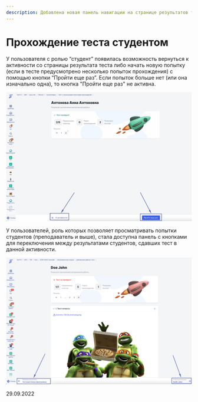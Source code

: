 ```yaml
---
description: Добавлена новая панель навигации на странице результатов теста
---
```


# Прохождение теста студентом

У пользователя с ролью “студент” появилась возможность вернуться к активности со страницы результата теста либо начать новую попытку (если в тесте предусмотрено несколько попыток прохождения) с помощью кнопки “Пройти еще раз”. Если попыток больше нет (или она изначально одна), то кнопка "Пройти еще раз" не активна.

![](<../../.gitbook/assets/Гифка с Gifius.ru-16.gif>)

У пользователей, роль которых позволяет просматривать попытки студентов (преподаватель и выше), стала доступна панель с кнопками для переключения между результатами студентов, сдавших тест в данной активности.

![](<../../.gitbook/assets/image (23) (2) (2) (1).png>)

29.09.2022
